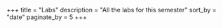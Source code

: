 +++
title = "Labs"
description = "All the labs for this semester" 
sort_by = "date" 
paginate_by = 5
+++
